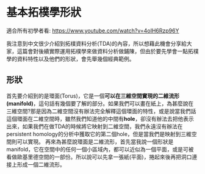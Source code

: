 # 基本拓樸學形狀
適合所有初學者看: https://www.youtube.com/watch?v=4oIH6Rzp96Y

我注意到中文很少介紹到拓樸資料分析(TDA)的內容，所以想藉此機會分享給大家，這篇會對後續實際運用拓樸學來做資料分析做鋪陳，但由於要先學會一點拓樸學的資料特性以及他們的形狀，會先舉幾個經典範例。

## 形狀
首先要介紹到的是環面(Torus)，它是一個**可以在三維空間實現的二維流形(manifold)**，這句話有幾個要了解的部分。如果我們可以畫在紙上，為甚麼說在三維空間?那是因為二維空間沒有辦法完全解釋這個環面的特性，或是說當我們話這個環面在二維空間時，雖然我們知道他的中間有**hole**，卻沒有辦法去把他表示出來，如果我們在做TDA的時候將它映射到二維空間，我們永遠沒有辦法在persistent homology的分析中獲取它的第二個hole，但是當我們是映射到三維空間則可以實現。
再來為甚麼說環面是二維流形，首先當我說一個形狀是manifold，它在空間中的任何一個小區域內，都可以近似為一個平面，或是可被看做歐基里德空間的一部份。所以說可以先拿一張紙(平面)，捲起來後再把洞口連接上形成一個二維流形。